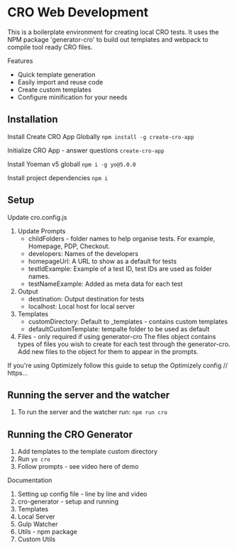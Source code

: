 # CRO Web Development

This is a boilerplate environment for creating local CRO tests.
It uses the NPM package 'generator-cro' to build out templates and webpack to compile tool ready CRO files.

Features

- Quick template generation
- Easily import and reuse code
- Create custom templates
- Configure minification for your needs

## Installation

Install Create CRO App Globally
`npm install -g create-cro-app`

Initialize CRO App - answer questions
`create-cro-app`

Install Yoeman v5 globall
`npm i -g yo@5.0.0`

Install project dependencies
`npm i`

## Setup

Update cro.config.js
1. Update Prompts
    - childFolders - folder names to help organise tests. For example, Homepage, PDP, Checkout. 
    - developers: Names of the developers
    - homepageUrl: A URL to show as a default for tests
    - testIdExample: Example of a test ID, test IDs are used as folder names.
    - testNameExample: Added as meta data for each test
2. Output
    - destination: Output destination for tests
    - localhost: Local host for local server
3. Templates
    - customDirectory: Default to _templates - contains custom templates
    - defaultCustomTemplate: tempalte folder to be used as default
4. Files - only required if using generator-cro
    The files object contains types of files you wish to create for each test through the generator-cro. Add new files to the object for them to appear in the prompts.

If you're using Optimizely follow this guide to setup the Optimizely config // https...

## Running the server and the watcher
1. To run the server and the watcher run:
   `npm run cro`

## Running the CRO Generator
1. Add templates to the template custom directory
2. Run `yo cro`
3. Follow prompts - see video here of demo


Documentation
1. Setting up config file - line by line and video
2. cro-generator - setup and running
3. Templates
4. Local Server
5. Gulp Watcher
6. Utils - npm package 
7. Custom Utils
